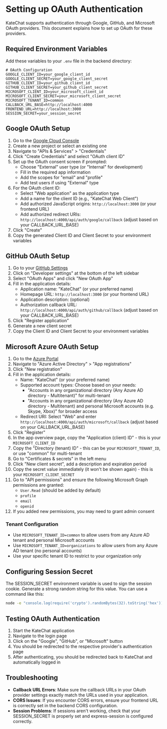 # Setting up OAuth Authentication

KateChat supports authentication through Google, GitHub, and Microsoft OAuth providers. This document explains how to set up OAuth for these providers.

## Required Environment Variables

Add these variables to your `.env` file in the backend directory:

```
# OAuth Configuration
GOOGLE_CLIENT_ID=your_google_client_id
GOOGLE_CLIENT_SECRET=your_google_client_secret
GITHUB_CLIENT_ID=your_github_client_id
GITHUB_CLIENT_SECRET=your_github_client_secret
MICROSOFT_CLIENT_ID=your_microsoft_client_id
MICROSOFT_CLIENT_SECRET=your_microsoft_client_secret
MICROSOFT_TENANT_ID=common
CALLBACK_URL_BASE=http://localhost:4000
FRONTEND_URL=http://localhost:3000
SESSION_SECRET=your_session_secret
```

## Google OAuth Setup

1. Go to the [Google Cloud Console](https://console.cloud.google.com/)
2. Create a new project or select an existing one
3. Navigate to "APIs & Services" > "Credentials"
4. Click "Create Credentials" and select "OAuth client ID"
5. Set up the OAuth consent screen if prompted:
   - Choose "External" user type (or "Internal" for development)
   - Fill in the required app information
   - Add the scopes for "email" and "profile"
   - Add test users if using "External" type
6. For the OAuth client ID:
   - Select "Web application" as the application type
   - Add a name for the client ID (e.g., "KateChat Web Client")
   - Add authorized JavaScript origins: `http://localhost:3000` (or your frontend URL)
   - Add authorized redirect URIs: `http://localhost:4000/api/auth/google/callback` (adjust based on your CALLBACK_URL_BASE)
7. Click "Create"
8. Copy the generated Client ID and Client Secret to your environment variables

## GitHub OAuth Setup

1. Go to your [GitHub Settings](https://github.com/settings/profile)
2. Click on "Developer settings" at the bottom of the left sidebar
3. Select "OAuth Apps" and click "New OAuth App"
4. Fill in the application details:
   - Application name: "KateChat" (or your preferred name)
   - Homepage URL: `http://localhost:3000` (or your frontend URL)
   - Application description: (optional)
   - Authorization callback URL: `http://localhost:4000/api/auth/github/callback` (adjust based on your CALLBACK_URL_BASE)
5. Click "Register application"
6. Generate a new client secret
7. Copy the Client ID and Client Secret to your environment variables

## Microsoft Azure OAuth Setup

1. Go to the [Azure Portal](https://portal.azure.com/)
2. Navigate to "Azure Active Directory" > "App registrations"
3. Click "New registration"
4. Fill in the application details:
   - Name: "KateChat" (or your preferred name)
   - Supported account types: Choose based on your needs:
     - "Accounts in any organizational directory (Any Azure AD directory - Multitenant)" for multi-tenant
     - "Accounts in any organizational directory (Any Azure AD directory - Multitenant) and personal Microsoft accounts (e.g. Skype, Xbox)" for broader access
   - Redirect URI: Select "Web" and enter `http://localhost:4000/api/auth/microsoft/callback` (adjust based on your CALLBACK_URL_BASE)
5. Click "Register"
6. In the app overview page, copy the "Application (client) ID" - this is your `MICROSOFT_CLIENT_ID`
7. Copy the "Directory (tenant) ID" - this can be your `MICROSOFT_TENANT_ID`, or use "common" for multi-tenant
8. Go to "Certificates & secrets" in the left menu
9. Click "New client secret", add a description and expiration period
10. Copy the secret value immediately (it won't be shown again) - this is your `MICROSOFT_CLIENT_SECRET`
11. Go to "API permissions" and ensure the following Microsoft Graph permissions are granted:
    - `User.Read` (should be added by default)
    - `profile`
    - `email`
    - `openid`
12. If you added new permissions, you may need to grant admin consent

### Tenant Configuration

- Use `MICROSOFT_TENANT_ID=common` to allow users from any Azure AD tenant and personal Microsoft accounts
- Use `MICROSOFT_TENANT_ID=organizations` to allow users from any Azure AD tenant (no personal accounts)
- Use your specific tenant ID to restrict to your organization only

## Configuring Session Secret

The SESSION_SECRET environment variable is used to sign the session cookie. Generate a strong random string for this value. You can use a command like this:

```bash
node -e "console.log(require('crypto').randomBytes(32).toString('hex'))"
```

## Testing OAuth Authentication

1. Start the KateChat application
2. Navigate to the login page
3. Click on the "Google", "GitHub", or "Microsoft" button
4. You should be redirected to the respective provider's authentication page
5. After authenticating, you should be redirected back to KateChat and automatically logged in

## Troubleshooting

- **Callback URL Errors**: Make sure the callback URLs in your OAuth provider settings exactly match the URLs used in your application.
- **CORS Issues**: If you encounter CORS errors, ensure your frontend URL is correctly set in the backend CORS configuration.
- **Session Problems**: If sessions aren't working, check that your SESSION_SECRET is properly set and express-session is configured correctly.
